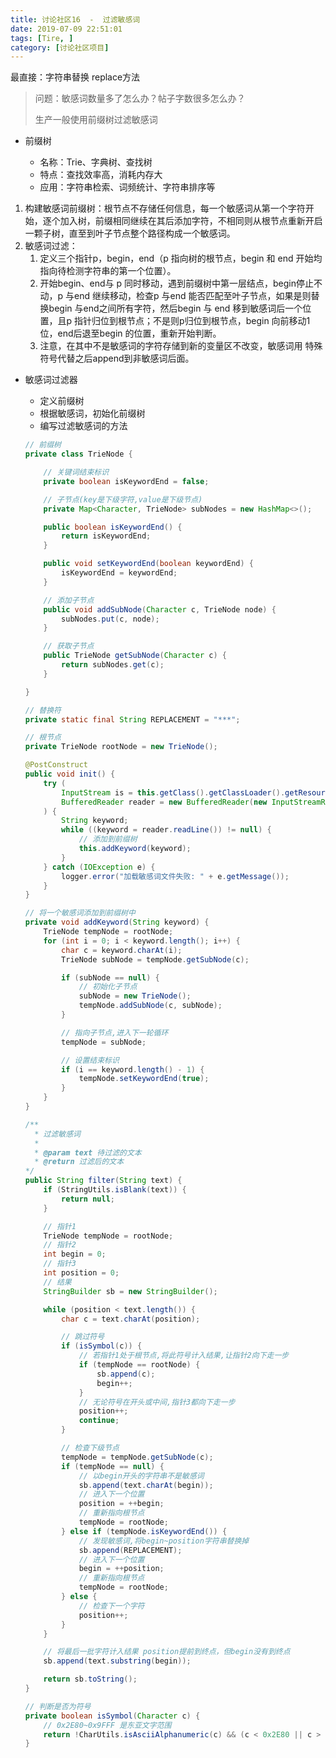 ```yaml
---
title: 讨论社区16  -  过滤敏感词
date: 2019-07-09 22:51:01
tags: [Tire, ]
category: [讨论社区项目]
---
```


最直接：字符串替换 replace方法

> 问题：敏感词数量多了怎么办？帖子字数很多怎么办？
>
> 生产一般使用前缀树过滤敏感词

- 前缀树

  [1]: https://zh.wikipedia.org/wiki/Trie	"wki关于Tire"



  - 名称：Trie、字典树、查找树
  - 特点：查找效率高，消耗内存大
  - 应用：字符串检索、词频统计、字符串排序等

1. 构建敏感词前缀树：根节点不存储任何信息，每一个敏感词从第一个字符开始，逐个加入树，前缀相同继续在其后添加字符，不相同则从根节点重新开启一颗子树，直至到叶子节点整个路径构成一个敏感词。
2. 敏感词过滤：
   1. 定义三个指针p，begin，end（p 指向树的根节点，begin 和 end 开始均指向待检测字符串的第一个位置）。
   2. 开始begin、end与 p 同时移动，遇到前缀树中第一层结点，begin停止不动，p 与end 继续移动，检查p 与end 能否匹配至叶子节点，如果是则替换begin 与end之间所有字符，然后begin 与 end 移到敏感词后一个位置，且p 指针归位到根节点；不是则p归位到根节点，begin 向前移动1位，end后退至begin 的位置，重新开始判断。
   3. 注意，在其中不是敏感词的字符存储到新的变量区不改变，敏感词用 特殊符号代替之后append到非敏感词后面。

- 敏感词过滤器

  - 定义前缀树
  - 根据敏感词，初始化前缀树
  - 编写过滤敏感词的方法

  ```java
  // 前缀树
  private class TrieNode {
  
      // 关键词结束标识
      private boolean isKeywordEnd = false;
  
      // 子节点(key是下级字符,value是下级节点)
      private Map<Character, TrieNode> subNodes = new HashMap<>();
  
      public boolean isKeywordEnd() {
          return isKeywordEnd;
      }
  
      public void setKeywordEnd(boolean keywordEnd) {
          isKeywordEnd = keywordEnd;
      }
  
      // 添加子节点
      public void addSubNode(Character c, TrieNode node) {
          subNodes.put(c, node);
      }
  
      // 获取子节点
      public TrieNode getSubNode(Character c) {
          return subNodes.get(c);
      }
  
  }
  ```

  ```java
  // 替换符
  private static final String REPLACEMENT = "***";
  
  // 根节点
  private TrieNode rootNode = new TrieNode();
  
  @PostConstruct
  public void init() {
      try (
          InputStream is = this.getClass().getClassLoader().getResourceAsStream("sensitive-words.txt"); //sensitive-words.txt存放在resource文件夹下，编译之后一定要在classes下能找到
          BufferedReader reader = new BufferedReader(new InputStreamReader(is));
      ) {
          String keyword;
          while ((keyword = reader.readLine()) != null) {
              // 添加到前缀树
              this.addKeyword(keyword);
          }
      } catch (IOException e) {
          logger.error("加载敏感词文件失败: " + e.getMessage());
      }
  }
  
  // 将一个敏感词添加到前缀树中
  private void addKeyword(String keyword) {
      TrieNode tempNode = rootNode;
      for (int i = 0; i < keyword.length(); i++) {
          char c = keyword.charAt(i);
          TrieNode subNode = tempNode.getSubNode(c);
  
          if (subNode == null) {
              // 初始化子节点
              subNode = new TrieNode();
              tempNode.addSubNode(c, subNode);
          }
  
          // 指向子节点,进入下一轮循环
          tempNode = subNode;
  
          // 设置结束标识
          if (i == keyword.length() - 1) {
              tempNode.setKeywordEnd(true);
          }
      }
  }
  ```

  ```java
  /**
    * 过滤敏感词
    *
    * @param text 待过滤的文本
    * @return 过滤后的文本
  */
  public String filter(String text) {
      if (StringUtils.isBlank(text)) {
          return null;
      }
  
      // 指针1
      TrieNode tempNode = rootNode;
      // 指针2
      int begin = 0;
      // 指针3
      int position = 0;
      // 结果
      StringBuilder sb = new StringBuilder();
  
      while (position < text.length()) {
          char c = text.charAt(position);
  
          // 跳过符号
          if (isSymbol(c)) {
              // 若指针1处于根节点,将此符号计入结果,让指针2向下走一步
              if (tempNode == rootNode) {
                  sb.append(c);
                  begin++;
              }
              // 无论符号在开头或中间,指针3都向下走一步
              position++;
              continue;
          }
  
          // 检查下级节点
          tempNode = tempNode.getSubNode(c);
          if (tempNode == null) {
              // 以begin开头的字符串不是敏感词
              sb.append(text.charAt(begin));
              // 进入下一个位置
              position = ++begin;
              // 重新指向根节点
              tempNode = rootNode;
          } else if (tempNode.isKeywordEnd()) {
              // 发现敏感词,将begin~position字符串替换掉
              sb.append(REPLACEMENT);
              // 进入下一个位置
              begin = ++position;
              // 重新指向根节点
              tempNode = rootNode;
          } else {
              // 检查下一个字符
              position++;
          }
      }
  
      // 将最后一批字符计入结果 position提前到终点，但begin没有到终点
      sb.append(text.substring(begin));
  
      return sb.toString();
  }
  
  // 判断是否为符号
  private boolean isSymbol(Character c) {
      // 0x2E80~0x9FFF 是东亚文字范围
      return !CharUtils.isAsciiAlphanumeric(c) && (c < 0x2E80 || c > 0x9FFF);
  }
  ```
